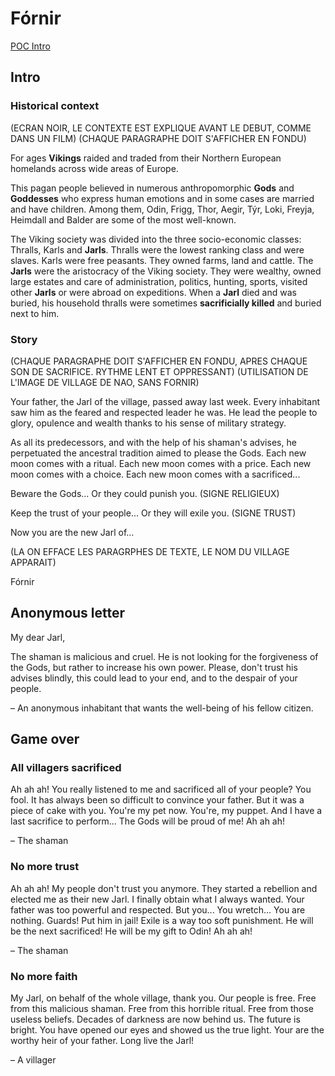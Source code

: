 
# Fórnir

[POC Intro](https://docs.google.com/presentation/d/1ZCkr0u8ynyOgFx9D4Ac0lVG54liEUE9tqDai44rtQng/edit#slide=id.g462a640950_1_12)

## Intro

### Historical context

(ECRAN NOIR, LE CONTEXTE EST EXPLIQUE AVANT LE DEBUT, COMME DANS UN FILM)
(CHAQUE PARAGRAPHE DOIT S'AFFICHER EN FONDU)

For ages **Vikings** raided and traded from their Northern European homelands across wide areas of Europe.

This pagan people believed in numerous anthropomorphic **Gods** and **Goddesses** who express human emotions and in some cases are married and have children.  Among them, Odin, Frigg, Thor, Aegir, Týr, Loki, Freyja, Heimdall and Balder are some of the most well-known.

The Viking society was divided into the three socio-economic classes: Thralls, Karls and **Jarls**. Thralls were the lowest ranking class and were slaves. Karls were free peasants. They owned farms, land and cattle. The **Jarls** were the aristocracy of the Viking society. They were wealthy, owned large estates and care of administration, politics, hunting, sports, visited other **Jarls** or were abroad on expeditions. When a **Jarl** died and was buried, his household thralls were sometimes **sacrificially killed** and buried next to him.

### Story

(CHAQUE PARAGRAPHE DOIT S'AFFICHER EN FONDU, APRES CHAQUE SON DE SACRIFICE. RYTHME LENT ET OPPRESSANT)
(UTILISATION DE L'IMAGE DE VILLAGE DE NAO, SANS FORNIR)

Your father, the Jarl of the village, passed away last week. Every inhabitant saw him as the feared and respected leader he was. He lead the people to glory, opulence and wealth thanks to his sense of military strategy.

As all its predecessors, and with the help of his shaman's advises, he perpetuated the ancestral tradition aimed to please the Gods. Each new moon comes with a ritual. Each new moon comes with a price. Each new moon comes with a choice. Each new moon comes with a sacrificed...

Beware the Gods... Or they could punish you. (SIGNE RELIGIEUX)

Keep the trust of your people... Or they will exile you. (SIGNE TRUST)

Now you are the new Jarl of...

(LA ON EFFACE LES PARAGRPHES DE TEXTE, LE NOM DU VILLAGE APPARAIT)

Fórnir

## Anonymous letter

My dear Jarl,

The shaman is malicious and cruel. He is not looking for the forgiveness of the Gods, but rather to increase his own power. Please, don't trust his advises blindly, this could lead to your end, and to the despair of your people.

– An anonymous inhabitant that wants the well-being of his fellow citizen.

## Game over

### All villagers sacrificed

Ah ah ah! You really listened to me and sacrificed all of your people? You fool. It has always been so difficult to convince your father. But it was a piece of cake with you. You're my pet now. You're, my puppet. And I have a last sacrifice to perform... The Gods will be proud of me! Ah ah ah!

– The shaman

### No more trust

Ah ah ah! My people don't trust you anymore. They started a rebellion and elected me as their new Jarl. I finally obtain what I always wanted. Your father was too powerful and respected. But you... You wretch... You are nothing. Guards! Put him in jail! Exile is a way too soft punishment. He will be the next sacrificed! He will be my gift to Odin! Ah ah ah!

– The shaman

### No more faith

My Jarl, on behalf of the whole village, thank you. Our people is free. Free from this malicious shaman. Free from this horrible ritual. Free from those useless beliefs. Decades of darkness are now behind us. The future is bright. You have opened our eyes and showed us the true light. Your are the worthy heir of your father. Long live the Jarl!

– A villager
